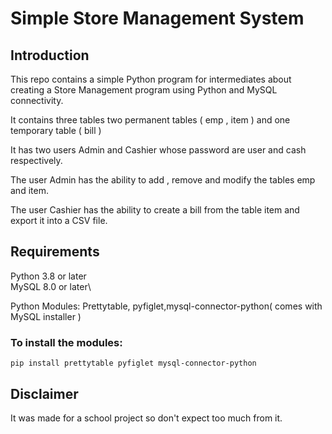 # Simple Store Management System

## Introduction

This repo contains a simple Python program for intermediates about creating a Store Management program using Python and MySQL connectivity.

It contains three tables two permanent tables ( emp , item ) and one temporary table ( bill )

It has two users Admin and Cashier
whose password are user and cash respectively.

The user Admin has the ability to add , remove and modify the tables emp and item.

The user Cashier has the ability to create a bill from the table item and export it into a CSV file.

## Requirements
Python 3.8 or later\
MySQL 8.0 or later\

Python Modules: Prettytable, pyfiglet,mysql-connector-python( comes with MySQL installer )

### To install the modules:

```
pip install prettytable pyfiglet mysql-connector-python
```

## Disclaimer

It was made for a school project so don't expect too much from it.